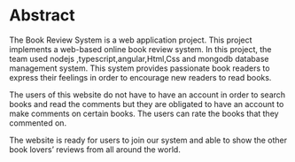 # Abstract
The Book Review System is a web application project. This project implements a web-based online book review system. In this project, the team used nodejs ,typescript,angular,Html,Css and mongodb database management system. This system provides passionate book readers to express their feelings in order to encourage new readers to read books.

The users of this website do not have to have an account in order to search books and read the comments but they are obligated to have an account to make comments on certain books. The users can rate the books that they commented on.

The website is ready for users to join our system and able to show the other book lovers’ reviews from all around the world.

